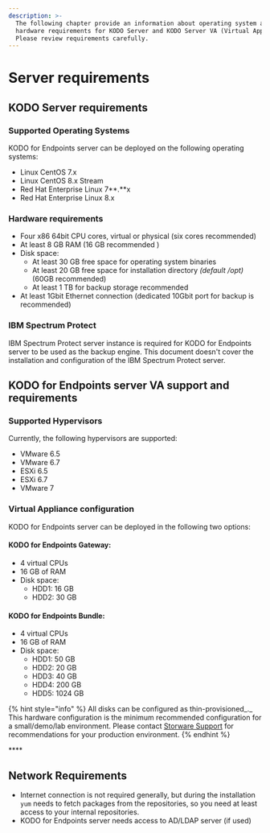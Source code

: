```yaml
---
description: >-
  The following chapter provide an information about operating system and
  hardware requirements for KODO Server and KODO Server VA (Virtual Appliance).
  Please review requirements carefully.
---
```


# Server requirements

## KODO Server requirements

### **Supported Operating Systems**

KODO for Endpoints server can be deployed on the following operating systems:

* Linux CentOS 7.x
* Linux CentOS 8.x Stream
* Red Hat Enterprise Linux 7**.**x
* Red Hat Enterprise Linux 8.x



### **Hardware requirements**

* Four x86 64bit CPU cores, virtual or physical \(six cores recommended\)
* At least 8 GB RAM \(16 GB recommended \)
* Disk space:
  * At least 30 GB  free space for operating system binaries
  * At least 20 GB free space for installation directory _\(default /opt\)_ \(60GB recommended\)
  * At least 1 TB for backup storage recommended
* At least 1Gbit Ethernet connection \(dedicated 10Gbit port for backup is recommended\)

### IBM Spectrum Protect

IBM Spectrum Protect server instance is required for KODO for Endpoints server to be used as the backup engine. This document doesn't cover the installation and configuration of the IBM Spectrum Protect server.

## KODO for Endpoints server VA support and requirements

### **Supported Hypervisors**

Currently, the following hypervisors are supported:

* VMware 6.5
* VMware 6.7
* ESXi 6.5
* ESXi 6.7
* VMware 7

### **Virtual Appliance configuration**

KODO for Endpoints server can be deployed in the following two options:  

#### KODO for Endpoints Gateway:

* 4 virtual CPUs
* 16 GB of RAM
* Disk space:
  * HDD1: 16 GB
  * HDD2: 30 GB     

#### KODO for Endpoints Bundle:

* 4 virtual CPUs
* 16 GB of RAM
* Disk space:
  * HDD1: 50 GB
  * HDD2: 20 GB
  * HDD3: 40 GB
  * HDD4: 200 GB
  * HDD5: 1024 GB 

{% hint style="info" %}
All disks can be configured as thin-provisioned_._ This hardware configuration is the minimum recommended configuration for a small/demo/lab environment. Please contact [Storware Support](mailto:support@storware.eu) for recommendations for your production environment.
{% endhint %}

\*\*\*\*

## Network Requirements

* Internet connection is not required generally, but during the installation `yum` needs to fetch packages from the repositories, so you need at least access to your internal repositories.
* KODO for Endpoints server needs access to AD/LDAP server \(if used\)







